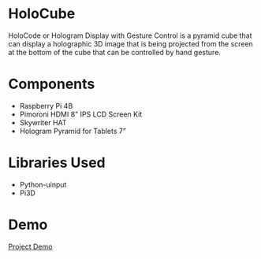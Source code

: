 # HoloCube

HoloCode or Hologram Display with Gesture Control is a pyramid cube that can display a holographic 3D image that is being projected from the screen at the bottom of the cube that can be controlled by hand gesture.

# Components
* Raspberry Pi 4B
* Pimoroni HDMI 8" IPS LCD Screen Kit 
* Skywriter HAT
* Hologram Pyramid for Tablets 7”

# Libraries Used
* Python-uinput
* Pi3D

# Demo
[Project Demo](https://youtu.be/fJ5UCTzGCaA)
